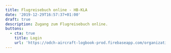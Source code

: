 ```yaml
---
title: Flugreisebuch online - HB-KLA
date: '2019-12-29T16:57:37+01:00'
draft: true
description: Zugang zum Flugreisebuch online.
buttons:
  - cta: true
    title: Login
    url: 'https://odch-aircraft-logbook-prod.firebaseapp.com/organizations/mfgt'
---
```


